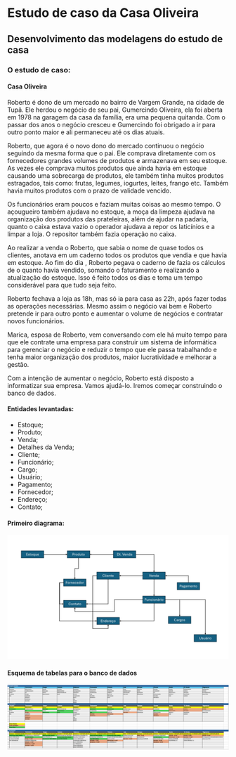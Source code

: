 # Estudo de caso da Casa Oliveira
## Desenvolvimento das modelagens do estudo de casa
### O estudo de caso:
#### Casa Oliveira
Roberto é dono de um mercado no bairro de Vargem Grande, na cidade de
Tupã. Ele herdou o negócio de seu pai, Gumercindo Oliveira, ela foi aberta em
1978 na garagem da casa da família, era uma pequena quitanda. Com o passar
dos anos o negócio cresceu e Gumercindo foi obrigado a ir para outro ponto
maior e ali permaneceu até os dias atuais.

Roberto, que agora é o novo dono do mercado continuou o negócio seguindo
da mesma forma que o pai. Ele comprava diretamente com os fornecedores
grandes volumes de produtos e armazenava em seu estoque. As vezes ele
comprava muitos produtos que ainda havia em estoque causando uma
sobrecarga de produtos, ele também tinha muitos produtos estragados, tais
como: frutas, legumes, iogurtes, leites, frango etc. Também havia muitos
produtos com o prazo de validade vencido.

Os funcionários eram poucos e faziam muitas coisas ao mesmo tempo. O
açougueiro também ajudava no estoque, a moça da limpeza ajudava na
organização dos produtos das prateleiras, além de ajudar na padaria, quanto o
caixa estava vazio o operador ajudava a repor os laticínios e a limpar a loja. O
repositor também fazia operação no caixa.

Ao realizar a venda o Roberto, que sabia o nome de quase todos os clientes,
anotava em um caderno todos os produtos que vendia e que havia em estoque.
Ao fim do dia , Roberto pegava o caderno de fazia os cálculos de o quanto
havia vendido, somando o faturamento e realizando a atualização do estoque.
Isso é feito todos os dias e toma um tempo considerável para que tudo seja
feito.

Roberto fechava a loja as 18h, mas só ia para casa as 22h, após fazer todas as
operações necessárias. Mesmo assim o negócio vai bem e Roberto pretende ir
para outro ponto e aumentar o volume de negócios e contratar novos
funcionários.

Marica, esposa de Roberto, vem conversando com ele há muito tempo para que
ele contrate uma empresa para construir um sistema de informática para
gerenciar o negócio e reduzir o tempo que ele passa trabalhando e tenha maior
organização dos produtos, maior lucratividade e melhorar a gestão.

Com a intenção de aumentar o negócio, Roberto está disposto a informatizar
sua empresa. Vamos ajudá-lo. Iremos começar construindo o banco de dados.

#### Entidades levantadas:

- Estoque;
- Produto;
- Venda;
- Detalhes da Venda;
- Cliente;
- Funcionário;
- Cargo;
- Usuário;
- Pagamento;
- Fornecedor;
- Endereço;
- Contato;

#### Primeiro diagrama:

!["Diagrama casa oliveira"](image.png)

#### Esquema de tabelas para o banco de dados

!["Esquema casa oliveira excel"](esquemacasaoliveira.png)
